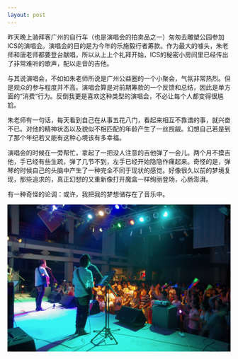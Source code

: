 ```yaml
---
layout: post
---
```


昨天晚上骑拜客广州的自行车（也是演唱会的拍卖品之一）匆匆去雕塑公园参加ICS的演唱会。演唱会的目的是为今年的乐施毅行者筹款。作为最大的噱头，朱老师和唐老师都要登台献唱，所以从上上个礼拜开始，ICS的秘密小房间里已经传出了非常难听的歌声，配以走音的吉他。

与其说演唱会，不如如朱老师所说是广州公益圈的一个小聚会，气氛非常热烈。但是观众的参与程度并不高。演唱会算是对前期筹款的一个反馈和总结，因此是单方面的”消费“行为。反倒我更是喜欢这种类型的演唱会，不必让每个人都变得很尴尬。

朱老师有一句话，每天看到自己在从事五花八门，看起来相互不靠谱的事，就兴奋不已。对他的精神状态以及貌似不相匹配的年龄产生了一丝觊觎。幻想自己若是到了那个年纪若又能有这种心境该有多幸福。

演唱会的时候在一旁帮忙，拿起了一把没人注意的吉他弹了一会儿。两个月不摸吉他，手已经有些生疏，弹了几节不到，左手已经开始隐隐作痛起来。奇怪的是，弹琴的时候自己的头脑中产生了一种完全不同于现状的感觉。好像很久以前的梦境复现，那些追求的，真正幻想的又重新像打开魔盒一样绚丽登场，心肠澎湃。

有一种奇怪的论调：或许，我把我的梦想储存在了音乐中。

![ICS演唱会](/photos/IMGP0126.jpeg)